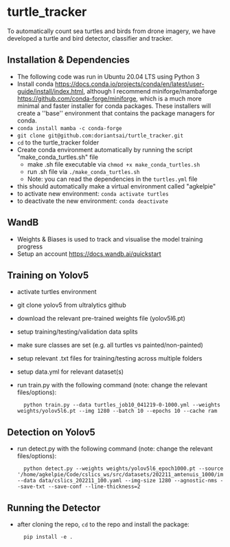 # turtle_tracker
To automatically count sea turtles and birds from drone imagery, we have developed a turtle and bird detector, classifier and tracker.

## Installation & Dependencies
- The following code was run in Ubuntu 20.04 LTS using Python 3
- Install conda https://docs.conda.io/projects/conda/en/latest/user-guide/install/index.html, although I recommend miniforge/mambaforge https://github.com/conda-forge/miniforge, which is a much more minimal and faster installer for conda packages. These installers will create a ''base'' environment that contains the package managers for conda.
- `conda install mamba -c conda-forge`
- `git clone git@github.com:doriantsai/turtle_tracker.git`
- `cd` to the turtle_tracker folder
- Create conda environment automatically by running the script "make_conda_turtles.sh" file
    - make .sh file executable via `chmod +x make_conda_turtles.sh`
    - run .sh file via `./make_conda_turtles.sh`
    - Note: you can read the dependencies in the `turtles.yml` file
- this should automatically make a virtual environment called "agkelpie"
- to activate new environment: `conda activate turtles`
- to deactivate the new environment: `conda deactivate`

## WandB
- Weights & Biases is used to track and visualise the model training progress
- Setup an account https://docs.wandb.ai/quickstart


## Training on Yolov5
- activate turtles environment
- git clone yolov5 from ultralytics github
- download the relevant pre-trained weights file (yolov5l6.pt)
- setup training/testing/validation data splits
- make sure classes are set (e.g. all turtles vs painted/non-painted)
- setup relevant .txt files for training/testing across multiple folders
- setup data.yml for relevant dataset(s)
- run train.py with the following command (note: change the relevant files/options): 

        python train.py --data turtles_job10_041219-0-1000.yml --weights weights/yolov5l6.pt --img 1280 --batch 10 --epochs 10 --cache ram

## Detection on Yolov5
- run detect.py with the following command (note: change the relevant files/options):

        python detect.py --weights weights/yolov5l6_epoch1000.pt --source '/home/agkelpie/Code/cslics_ws/src/datasets/202211_amtenuis_1000/images/*.png' --data data/cslics_202211_100.yaml --img-size 1280 --agnostic-nms --save-txt --save-conf --line-thickness=2

## Running the Detector
- after cloning the repo, `cd` to the repo and install the package:

        pip install -e .